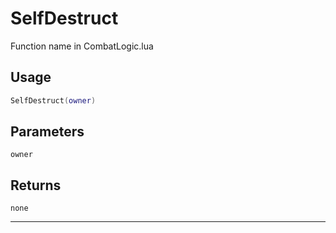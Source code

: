 # SelfDestruct
Function name in CombatLogic.lua
## Usage
```lua
SelfDestruct(owner)
```
## Parameters
`owner`
## Returns
`none`

---